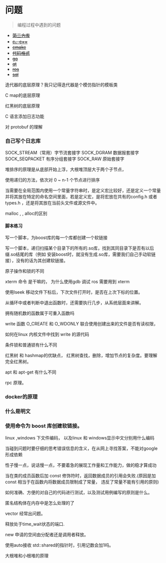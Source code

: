 # 问题
> 编程过程中遇到的问题

* ~~[第三方库](./3rdlibs/issues.md)~~
* ~~[c、c++](./c&c++/issues.md)~~
* ~~[cmake](./cmake/issues.md)~~
* ~~[代码格式](./format/issues.md)~~
* ~~[go](./go/issues.md)~~
* ~~[qt](./qt/issues.md)~~
* ~~[ros](./ros/issues.md)~~
* ~~[sql](./sql/issues.md)~~


迭代器的底层原理？我只记得迭代器是个模仿指针的模板类

C  map的底层原理

红黑树的底层原理

C 语言添加日志功能

对 protobuf 的理解

### 自己写个日志库

SOCK_STREAM（常用）字节流套接字
SOCK_DGRAM 数据报套接字
SOCK_SEQPACKET 有序分组套接字
SOCK_RAW 原始套接字



堆排序的原理是从底部开始上浮，大根堆顶层大于两个子节点，

使用递归的方法，依次对 0 ~ n-1 个节点进行排序



当需要在全局范围内使用一个常量字符串时，是定义宏比较好，还是定义一个常量并将其放在特定的命名空间里面，若是定义宏，是将宏放在共有的config.h 或者 types.h ，还是将其放在当前头文件或源文件中。



malloc , , alloc的区别



#### 脚本练习

写一个脚本，为boost库的每一个库都创建一个软链接



写一个脚本，递归扫描某个目录下的所有的.so库，找到其同目录下是否有以后缀.so结尾的库（例如 安装boost时，就没有生成.so库，需要我们自己手动软链接），没有的话为其创建软链接。



原子操作和锁的不同



xterm 命令 是干嘛的， 为什么使用gdb 调试 ros 需要用到 xterm



使用lseek 移动文件下标后，下次文件打开时，是否在上次下标的位置。



从循环中或者判断中退出函数时，还需要执行几步，从系统层面来讲解。



拥有随机数的函数属于可重入函数吗



write 函数 O_CREATE 和 O_WDONLY 联合使用创建出来的文件是否有读权限，



如何在linux 内核文件中找到 write 的源代码


条件锁和普通锁有什么不同


红黑树 和 hashmap的优缺点， 红黑树查找，删除，增加节点的复杂度。要理解完全红黑树。

apt 和 apt-get 有什么不同

rpc 原理。

### docker的原理

### 什么是明文

### 使用命令为 boost 库创建软链接。



linux ,windows 下文件编码， 以及linux 和 windows显示中文分别用什么编码

当碰到问题时要仔细的思考错误信息的含义，在从网上寻找答案，不能对google形成依赖

性子慢一点，说话慢一点，不要着急的展现工作量和工作能力，做的稳才算成功

当在类的成员函数后加 const 修饰符时，返回数据成员的引用会失败.(原因是加const 相当于在函数内将数据成员限制成了常量， 违反了常量不能有引用的原则)

如何准确、方便的对自己的代码进行测试，以及测试用例编写的原则是什么。

匿名结构体在内存中是怎么处理的了

vector 经常出问题。

释放处于time_wait状态的端口.

new 申请的空间由分配者还是调用者释放。

使用auto接收 std::shared的指针时，引用记数会加1吗。

大根堆和小根堆的原理